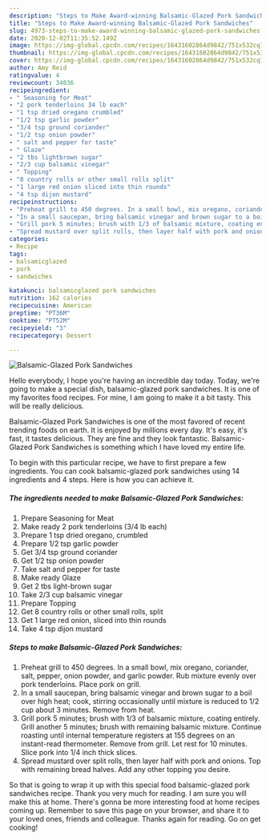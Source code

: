```yaml
---
description: "Steps to Make Award-winning Balsamic-Glazed Pork Sandwiches"
title: "Steps to Make Award-winning Balsamic-Glazed Pork Sandwiches"
slug: 4973-steps-to-make-award-winning-balsamic-glazed-pork-sandwiches
date: 2020-12-02T11:35:52.149Z
image: https://img-global.cpcdn.com/recipes/16431602864d9842/751x532cq70/balsamic-glazed-pork-sandwiches-recipe-main-photo.jpg
thumbnail: https://img-global.cpcdn.com/recipes/16431602864d9842/751x532cq70/balsamic-glazed-pork-sandwiches-recipe-main-photo.jpg
cover: https://img-global.cpcdn.com/recipes/16431602864d9842/751x532cq70/balsamic-glazed-pork-sandwiches-recipe-main-photo.jpg
author: Amy Reid
ratingvalue: 4
reviewcount: 34036
recipeingredient:
- " Seasoning for Meat"
- "2 pork tenderloins 34 lb each"
- "1 tsp dried oregano crumbled"
- "1/2 tsp garlic powder"
- "3/4 tsp ground coriander"
- "1/2 tsp onion powder"
- " salt and pepper for taste"
- " Glaze"
- "2 tbs lightbrown sugar"
- "2/3 cup balsamic vinegar"
- " Topping"
- "8 country rolls or other small rolls split"
- "1 large red onion sliced into thin rounds"
- "4 tsp dijon mustard"
recipeinstructions:
- "Preheat grill to 450 degrees. In a small bowl, mix oregano, coriander, salt, pepper, onion powder, and garlic powder. Rub mixture evenly over pork tenderloins. Place pork on grill."
- "In a small saucepan, bring balsamic vinegar and brown sugar to a boil over high heat; cook, stirring occasionally until mixture is reduced to 1/2 cup about 3 minutes. Remove from heat."
- "Grill pork 5 minutes; brush with 1/3 of balsamic mixture, coating entirely. Grill another 5 minutes; brush with remaining balsamic mixture. Continue roasting until internal temperature registers at 155 degrees on an instant-read thermometer. Remove from grill. Let rest for 10 minutes. Slice pork into 1/4 inch thick slices."
- "Spread mustard over split rolls, then layer half with pork and onions. Top with remaining bread halves. Add any other topping you desire."
categories:
- Recipe
tags:
- balsamicglazed
- pork
- sandwiches

katakunci: balsamicglazed pork sandwiches 
nutrition: 162 calories
recipecuisine: American
preptime: "PT36M"
cooktime: "PT52M"
recipeyield: "3"
recipecategory: Dessert

---
```



![Balsamic-Glazed Pork Sandwiches](https://img-global.cpcdn.com/recipes/16431602864d9842/751x532cq70/balsamic-glazed-pork-sandwiches-recipe-main-photo.jpg)

Hello everybody, I hope you're having an incredible day today. Today, we're going to make a special dish, balsamic-glazed pork sandwiches. It is one of my favorites food recipes. For mine, I am going to make it a bit tasty. This will be really delicious.

Balsamic-Glazed Pork Sandwiches is one of the most favored of recent trending foods on earth. It is enjoyed by millions every day. It's easy, it's fast, it tastes delicious. They are fine and they look fantastic. Balsamic-Glazed Pork Sandwiches is something which I have loved my entire life.




To begin with this particular recipe, we have to first prepare a few ingredients. You can cook balsamic-glazed pork sandwiches using 14 ingredients and 4 steps. Here is how you can achieve it.

<!--inarticleads1-->

##### The ingredients needed to make Balsamic-Glazed Pork Sandwiches:

1. Prepare  Seasoning for Meat
1. Make ready 2 pork tenderloins (3/4 lb each)
1. Prepare 1 tsp dried oregano, crumbled
1. Prepare 1/2 tsp garlic powder
1. Get 3/4 tsp ground coriander
1. Get 1/2 tsp onion powder
1. Take  salt and pepper for taste
1. Make ready  Glaze
1. Get 2 tbs light-brown sugar
1. Take 2/3 cup balsamic vinegar
1. Prepare  Topping
1. Get 8 country rolls or other small rolls, split
1. Get 1 large red onion, sliced into thin rounds
1. Take 4 tsp dijon mustard




<!--inarticleads2-->

##### Steps to make Balsamic-Glazed Pork Sandwiches:

1. Preheat grill to 450 degrees. In a small bowl, mix oregano, coriander, salt, pepper, onion powder, and garlic powder. Rub mixture evenly over pork tenderloins. Place pork on grill.
1. In a small saucepan, bring balsamic vinegar and brown sugar to a boil over high heat; cook, stirring occasionally until mixture is reduced to 1/2 cup about 3 minutes. Remove from heat.
1. Grill pork 5 minutes; brush with 1/3 of balsamic mixture, coating entirely. Grill another 5 minutes; brush with remaining balsamic mixture. Continue roasting until internal temperature registers at 155 degrees on an instant-read thermometer. Remove from grill. Let rest for 10 minutes. Slice pork into 1/4 inch thick slices.
1. Spread mustard over split rolls, then layer half with pork and onions. Top with remaining bread halves. Add any other topping you desire.




So that is going to wrap it up with this special food balsamic-glazed pork sandwiches recipe. Thank you very much for reading. I am sure you will make this at home. There's gonna be more interesting food at home recipes coming up. Remember to save this page on your browser, and share it to your loved ones, friends and colleague. Thanks again for reading. Go on get cooking!
